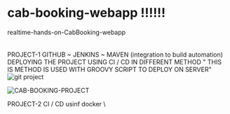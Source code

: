 # cab-booking-webapp  !!!!!!
realtime-hands-on-CabBooking-webapp \
\
\
PROJECT-1 GITHUB ~ JENKINS ~ MAVEN (integration to build automation) \
DEPLOYING THE PROJECT USING CI / CD IN DIFFERENT METHOD " THIS IS METHOD IS USED WITH GROOVY SCRIPT TO DEPLOY ON SERVER" \
![git project](https://user-images.githubusercontent.com/105065311/183420926-39e62606-2fc7-4b47-8a8a-d0c80445bf47.PNG)

![CAB-BOOKING-PROJECT](https://user-images.githubusercontent.com/105065311/183422002-2a8f34c8-f256-4b0f-aa40-94a1aad2c8f0.PNG)

PROJECT-2 CI / CD usinf docker \
